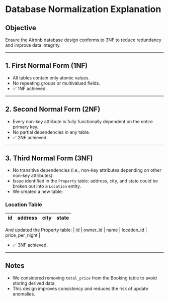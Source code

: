 # Database Normalization Explanation

## Objective
Ensure the Airbnb database design conforms to 3NF to reduce redundancy and improve data integrity.

---

## 1. First Normal Form (1NF)
- All tables contain only atomic values.
- No repeating groups or multivalued fields.
- ✅ 1NF achieved.

---

## 2. Second Normal Form (2NF)
- Every non-key attribute is fully functionally dependent on the entire primary key.
- No partial dependencies in any table.
- ✅ 2NF achieved.

---

## 3. Third Normal Form (3NF)
- No transitive dependencies (i.e., non-key attributes depending on other non-key attributes).
- Issue identified in the `Property` table: address, city, and state could be broken out into a `Location` entity.
- We created a new table:

### Location Table
| id | address | city | state |
|----|---------|------|-------|

And updated the Property table:
| id | owner_id | name | location_id | price_per_night |

- ✅ 3NF achieved.

---

## Notes
- We considered removing `total_price` from the Booking table to avoid storing derived data.
- This design improves consistency and reduces the risk of update anomalies.
